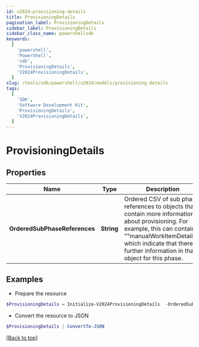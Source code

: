 ```yaml
---
id: v2024-provisioning-details
title: ProvisioningDetails
pagination_label: ProvisioningDetails
sidebar_label: ProvisioningDetails
sidebar_class_name: powershellsdk
keywords:
  [
    'powershell',
    'PowerShell',
    'sdk',
    'ProvisioningDetails',
    'V2024ProvisioningDetails',
  ]
slug: /tools/sdk/powershell/v2024/models/provisioning-details
tags:
  [
    'SDK',
    'Software Development Kit',
    'ProvisioningDetails',
    'V2024ProvisioningDetails',
  ]
---
```


# ProvisioningDetails

## Properties

| Name | Type | Description | Notes |
| --- | --- | --- | --- |
| **OrderedSubPhaseReferences** | **String** | Ordered CSV of sub phase references to objects that contain more information about provisioning. For example, this can contain ""manualWorkItemDetails"" which indicate that there is further information in that object for this phase. | [optional] |

## Examples

- Prepare the resource

```powershell
$ProvisioningDetails = Initialize-V2024ProvisioningDetails  -OrderedSubPhaseReferences manualWorkItemDetails
```

- Convert the resource to JSON

```powershell
$ProvisioningDetails | ConvertTo-JSON
```

[[Back to top]](#)
